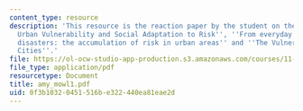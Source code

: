 ```yaml
---
content_type: resource
description: 'This resource is the reaction paper by the student on the topics ''Assessing
  Urban Vulnerability and Social Adaptation to Risk'', ''From everyday hazards to
  disasters: the accumulation of risk in urban areas'' and ''The Vulnerability of
  Cities''.'
file: https://ol-ocw-studio-app-production.s3.amazonaws.com/courses/11-941-disaster-vulnerability-and-resilience-spring-2005/0f3b10320451516be322440ea81eae2d_amy_mowl1.pdf
file_type: application/pdf
resourcetype: Document
title: amy_mowl1.pdf
uid: 0f3b1032-0451-516b-e322-440ea81eae2d
---
```


